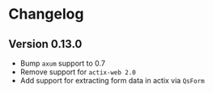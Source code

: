 # Changelog

## Version 0.13.0

- Bump `axum` support to 0.7
- Remove support for `actix-web 2.0`
- Add support for extracting form data in actix via `QsForm`
